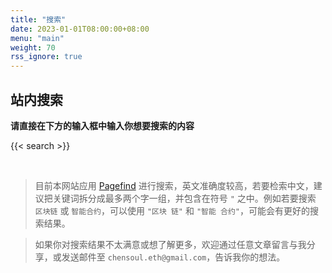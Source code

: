 ```yaml
---
title: "搜索"
date: 2023-01-01T08:00:00+08:00
menu: "main"
weight: 70
rss_ignore: true
---
```


## 站内搜索

**请直接在下方的输入框中输入你想要搜索的内容**

{{< search >}}

<br />

> 目前本网站应用 [Pagefind](https://pagefind.app/) 进行搜索，英文准确度较高，若要检索中文，建议把关键词拆分成最多两个字一组，并包含在符号 `"` 之中。例如若要搜索 `区块链` 或 `智能合约`，可以使用 `"区块 链"` 和 `"智能 合约"`，可能会有更好的搜索结果。

> 如果你对搜索结果不太满意或想了解更多，欢迎通过任意文章留言与我分享，或发送邮件至 `chensoul.eth@gmail.com`，告诉我你的想法。